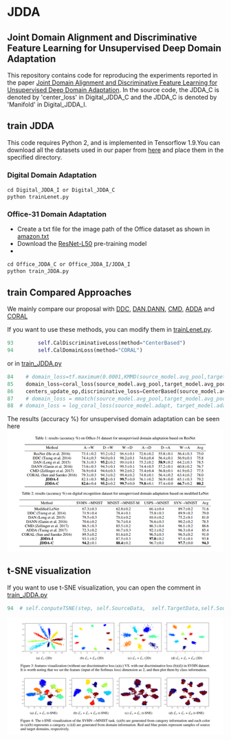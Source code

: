 # JDDA
## Joint Domain Alignment and Discriminative Feature Learning for Unsupervised Deep Domain Adaptation

This repository contains code for reproducing the experiments reported in the paper [Joint Domain Alignment and Discriminative Feature Learning for Unsupervised Deep Domain Adaptation](https://arxiv.org/abs/1808.09347). In the source code, the JDDA_C is denoted by 'center_loss' in Digital_JDDA_C and the  JDDA_C is denoted by 'Manifold' in Digital_JDDA_I.

## train JDDA
This code requires Python 2, and is implemented in Tensorflow 1.9.You can download all the datasets used in our paper from [here](https://pan.baidu.com/s/1IMUVnpM8Ve6XX37rtv2zJQ) and place them in the specified directory.
### Digital Domain Adaptation
```
cd Digital_JDDA_I or Digital_JDDA_C
python trainLenet.py
```
### Office-31 Domain Adaptation
- Create a txt file for the image path of the Office dataset as shown in [amazon.txt](https://github.com/A-bone1/JDDA/tree/master/Office_JDDA_C/data)
- Download the [ResNet-L50](https://pan.baidu.com/s/1IMUVnpM8Ve6XX37rtv2zJQ) pre-training model
-
```
cd Office_JDDA_C or Office_JDDA_I/JDDA_I
python train_JDDA.py
```

## train Compared Approaches
We mainly compare our proposal with [DDC](https://arxiv.org/abs/1412.3474), [DAN](http://proceedings.mlr.press/v37/long15.pdf),[DANN](http://www.jmlr.org/papers/volume17/15-239/15-239.pdf), [CMD](https://arxiv.org/abs/1702.08811), [ADDA](http://openaccess.thecvf.com/content_cvpr_2017/papers/Tzeng_Adversarial_Discriminative_Domain_CVPR_2017_paper.pdf) and [CORAL](https://arxiv.org/abs/1607.01719)

If you want to use these methods, you can modify them in [trainLenet.py](https://github.com/Abone1/JDDA/blob/master/Digital_JDDA_C/trainLenet.py).
```python
93        self.CalDiscriminativeLoss(method="CenterBased")
94        self.CalDomainLoss(method="CORAL")
```

or in [train_JDDA.py](https://github.com/A-bone1/JDDA/blob/master/Office_JDDA_C/JDDA_C/train_JDDA.py)

```python
84    # domain_loss=tf.maximum(0.0001,KMMD(source_model.avg_pool,target_model.avg_pool))
85    domain_loss=coral_loss(source_model.avg_pool,target_model.avg_pool)
86    centers_update_op,discriminative_loss=CenterBased(source_model.avg_pool,y)
87    # domain_loss = mmatch(source_model.avg_pool,target_model.avg_pool, 5)
88  # domain_loss = log_coral_loss(source_model.adapt, target_model.adapt)
```

The results (accuracy %) for unsupervised domain adaptation can be seen here
![image](https://github.com/A-bone1/JDDA/blob/master/img/accuracy.png)

##  t-SNE visualization
If you want to use t-SNE visualization, you can open the comment in [train_JDDA.py](https://github.com/A-bone1/JDDA/blob/master/Digital_JDDA_I/trainLenet.py)
```python
94  # self.conputeTSNE(step, self.SourceData,  self.TargetData,self.SourceLabel, self.TargetLabel, sess)
```


![image](https://github.com/A-bone1/JDDA/blob/master/img/tsne.png)
